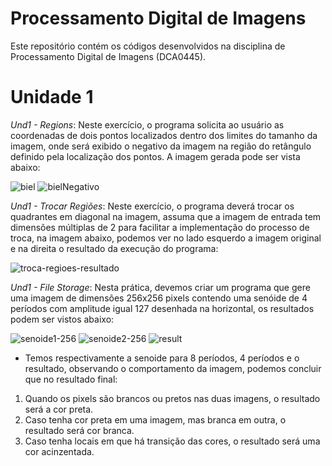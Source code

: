 # Processamento Digital de Imagens
Este repositório contém os códigos desenvolvidos na disciplina de Processamento Digital de Imagens (DCA0445).

# Unidade 1
*Und1 - Regions*: Neste exercício, o programa solicita ao usuário as coordenadas de dois pontos localizados dentro dos limites do tamanho da imagem, onde será exibido o negativo da imagem na região do retângulo definido pela localização dos pontos. A imagem gerada pode ser vista abaixo:

![biel](https://github.com/RychardRS/Processamento-Digital-de-Imagens/assets/93292522/b7768f57-331a-4cdb-9a3e-0fd760b8de80)
![bielNegativo](https://github.com/RychardRS/Processamento-Digital-de-Imagens/assets/93292522/f9530e19-e910-459d-bd61-bb483c584003)

*Und1 - Trocar Regiões*: Neste exercício, o programa deverá trocar os quadrantes em diagonal na imagem, assuma que a imagem de entrada tem dimensões múltiplas de 2 para facilitar a implementação do processo de troca, na imagem abaixo, podemos ver no lado esquerdo a imagem original e na direita o resultado da execução do programa:

![troca-regioes-resultado](https://github.com/RychardRS/Processamento-Digital-de-Imagens/assets/93292522/94cf6df2-7f18-4bf9-958f-7128d4e251ba)

*Und1 - File Storage*: Nesta prática, devemos criar um programa que gere uma imagem de dimensões 256x256 pixels contendo uma senóide de 4 períodos com amplitude igual 127 desenhada na horizontal, os resultados podem ser vistos abaixo:

![senoide1-256](https://github.com/RychardRS/Processamento-Digital-de-Imagens/assets/93292522/de6fdbcf-7469-49e7-a308-2f50b95e49af)
![senoide2-256](https://github.com/RychardRS/Processamento-Digital-de-Imagens/assets/93292522/4b0fe4a6-36a4-4dd0-90f6-dc2a1e21d1ee)
![result](https://github.com/RychardRS/Processamento-Digital-de-Imagens/assets/93292522/346e10f3-0efe-4ac8-84bc-f5d80f75520f)

- Temos respectivamente a senoide para 8 períodos, 4 períodos e o resultado, observando o comportamento da imagem, podemos concluir que no resultado final:
1. Quando os pixels são brancos ou pretos nas duas imagens, o resultado será a cor preta.
2. Caso tenha cor preta em uma imagem, mas branca em outra, o resultado será cor branca.
3. Caso tenha locais em que há transição das cores, o resultado será uma cor acinzentada.







